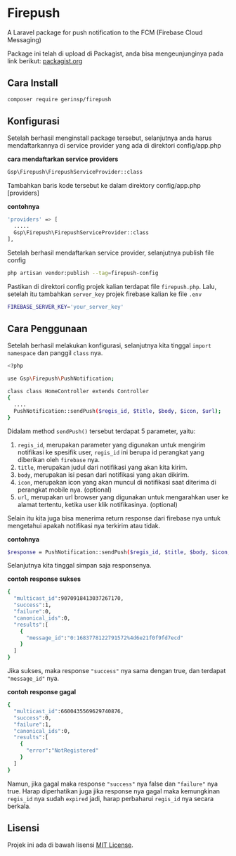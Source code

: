 # Firepush
A Laravel package for push notification to the FCM (Firebase Cloud Messaging)

Package ini telah di upload di Packagist, anda bisa mengeunjunginya pada link berikut: [packagist.org](https://packagist.org/packages/gerinsp/firepush)

## Cara Install

```bash
composer require gerinsp/firepush
```
## Konfigurasi

Setelah berhasil menginstall package tersebut, selanjutnya anda harus mendaftarkannya di service provider yang ada di direktori config/app.php

**cara mendaftarkan service providers**

```bash
Gsp\Firepush\FirepushServiceProvider::class
```

Tambahkan baris kode tersebut ke dalam direktory config/app.php [providers]

**contohnya**

```bash
'providers' => [
  .....
  Gsp\Firepush\FirepushServiceProvider::class
],
```

Setelah berhasil mendaftarkan service provider, selanjutnya publish file config

```bash
php artisan vendor:publish --tag=firepush-config
```

Pastikan di direktori config projek kalian terdapat file `firepush.php`.
Lalu, setelah itu tambahkan `server_key` projek firebase kalian ke file `.env`

```bash
FIREBASE_SERVER_KEY='your_server_key'
```

## Cara Penggunaan 

Setelah berhasil melakukan konfigurasi, selanjutnya kita tinggal `import namespace` dan panggil `class` nya.

```bash
<?php

use Gsp\Firepush\PushNotification;

class class HomeController extends Controller
{
  ....
  PushNotification::sendPush($regis_id, $title, $body, $icon, $url);
}
```

Didalam method `sendPush()` tersebut terdapat 5 parameter, yaitu:

1. `regis_id`, merupakan parameter yang digunakan untuk mengirim notifikasi ke spesifik user, `regis_id` ini berupa id perangkat yang diberikan oleh `firebase` nya.
2. `title`, merupakan judul dari notifikasi yang akan kita kirim.
3. `body`, merupakan isi pesan dari notifikasi yang akan dikirim.
4. `icon`, merupakan icon yang akan muncul di notifikasi saat diterima di perangkat mobile nya. (optional)
5. `url`, merupakan url browser yang digunakan untuk mengarahkan user ke alamat tertentu, ketika user klik notifikasinya. (optional)

Selain itu kita juga bisa menerima return response dari firebase nya untuk mengetahui apakah notifikasi nya terkirim atau tidak.

**contohnya**

```bash
$response = PushNotification::sendPush($regis_id, $title, $body, $icon, $url);
```

Selanjutnya kita tinggal simpan saja responsenya.

**contoh response sukses**

```bash
{
  "multicast_id":9070918413037267170,
  "success":1,
  "failure":0,
  "canonical_ids":0,
  "results":[
    {
      "message_id":"0:1683778122791572%4d6e21f0f9fd7ecd"
    }
  ]
}
```

Jika sukses, maka response `"success"` nya sama dengan true, dan terdapat `"message_id"` nya.

**contoh response gagal**

```bash
{
  "multicast_id":6600435569629740876,
  "success":0,
  "failure":1,
  "canonical_ids":0,
  "results":[
    {
      "error":"NotRegistered"
    }
  ]
}
```

Namun, jika gagal maka response `"success"` nya false dan `"failure"` nya true. 
Harap diperhatikan juga jika response nya gagal maka kemungkinan `regis_id` nya sudah `expired` jadi, harap perbaharui `regis_id` nya secara berkala.

## Lisensi

Projek ini ada di bawah lisensi [MIT License](LICENSE).
